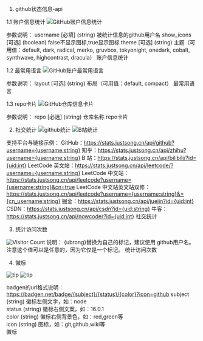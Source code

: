 1. github状态信息-api

1.1 账户信息统计 
![GitHub账户信息统计](https://github-stats.ubrong.com/api?username=ubrong&show_icons=true&theme=tokyonight)

参数说明：
username [必填] (string) 被统计信息的github用户名
show_icons [可选] (boolean) false不显示图标,true显示图标
theme [可选] (string) 主题（可用值：default, dark, radical, merko, gruvbox, tokyonight, onedark, cobalt, synthwave, highcontrast, dracula）
账户信息统计

1.2 最常用语言
![GitHub账户最常用语言](https://github-stats.ubrong.com/api/top-langs/?username=ubrong&layout=compact&theme=tokyonight)

参数说明：
layout [可选] (string) 布局（可用值：default, compact）
最常用语言

1.3 repo卡片
![GitHub仓库信息卡片](https://github-stats.ubrong.com/api/pin/?username=ubrong&repo=phoneweb-base&theme=dark)

参数说明：
repo [必选] (string) 仓库名称
repo卡片


2.  社交统计
![github统计](https://stats.justsong.cn/api/github?username=ubrong&theme=dark&lang=zh-CN)
![B站统计](https://stats.justsong.cn/api/bilibili/?id=1643462710&theme=dark)

支持平台与链接示例：
GitHub：https://stats.justsong.cn/api/github?username={username:string}
知乎：https://stats.justsong.cn/api/zhihu?username={username:string}
B 站：https://stats.justsong.cn/api/bilibili/?id={uid:int}
LeetCode 英文站：https://stats.justsong.cn/api/leetcode/?username={username:string}
LeetCode 中文站：https://stats.justsong.cn/api/leetcode?username={username:string}&cn=true
LeetCode 中文站英文站双修：https://stats.justsong.cn/api/leetcode?username={username:string}&={cn_username:string}
掘金：https://stats.justsong.cn/api/juejin?id={uid:int}
CSDN：https://stats.justsong.cn/api/csdn?id={uid:string}
牛客：https://stats.justsong.cn/api/nowcoder?id={uid:int}
社交统计

3. 统计访问次数

![Visitor Count](https://profile-counter.glitch.me/{ubrong}/count.svg)
说明：
{ubrong}替换为自己的标记，建议使用 github用户名。注意这个值可以是任意的，因为它仅是一个标记。
统计访问次数

4. 徽标

![tip](https://badgen.net/badge/php/8.1/orange?icon=php)
![tip](https://badgen.net/badge/python/3.1.6/green?icon=packagephobia)

badgen的url格式说明：
https://badgen.net/badge/{subject}/{status}/{color}?icon=github
subject (string) 徽标左侧文字，如：node  
status (string) 徽标右侧文案，如：16.0.1  
color (string) 徽标右侧背景色，如：red,green等  
icon (string) 图标，如：git,github,wiki等  
徽标
